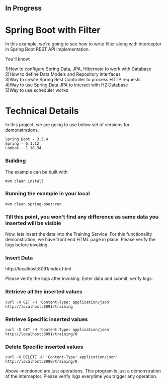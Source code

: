 ## In Progress 
# Spring Boot with Filter
In this example, we're going to see how to write filter along with interceptor in Spring Boot REST API implementation.

You'll know:

1)How to configure Spring Data, JPA, Hibernate to work with Database<br>
2)How to define Data Models and Repository interfaces<br>
3)Way to create Spring Rest Controller to process HTTP requests<br>
4)Way to use Spring Data JPA to interact with H2 Database<br>
5)Way to use scheduler works

# Technical Details
In this project, we are going to use below set of versions for demonstrations.
```shell
Spring Boot - 3.3.4
Spring - 6.1.12
Lombok - 1.18.34
```
### Building

The example can be built with
```shell
mvn clean install
```

### Running the example in your local
```shell
mvn clean spring-boot:run
```
### Till this point, you won't find any difference as same data you inserted will be visible<br>
Now, lets insert the data into the Training Service. For this functionality demonstration, we have front end HTML page in place. Please verify the logs before invoking.

### Insert Data
http://localhost:8091/index.html

Please verify the logs after invoking.
Enter data and submit, verify logs.

### Retrieve all the inserted values
```shell
curl -X GET -H 'Content-Type: application/json' http://localhost:8091/training
```
### Retrieve Specific inserted values
```shell
curl -X GET -H 'Content-Type: application/json' http://localhost:8091/training/0
```
### Delete Specific inserted values
```shell
curl -X DELETE -H 'Content-Type: application/json' http://localhost:8080/training/0
```

Above-mentioned are just operations. This program is just a demonstration of the interceptor. Please verify logs everytime you trigger any operation.
